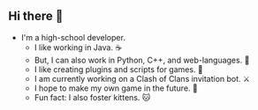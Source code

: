 ## Hi there 👋

<!--
**alexii28/alexii28** is a ✨ _special_ ✨ repository because its `README.md` (this file) appears on your GitHub profile.

Here are some ideas to get you started:

!-->
- I'm a high-school developer.  
  - I like working in Java. ☕️  
  - But, I can also work in Python, C++, and web-languages. 🐍  
  - I like creating plugins and scripts for games. 📝  
  - I am currently working on a Clash of Clans invitation bot. ⚔️  
  - I hope to make my own game in the future. 👾  
  - Fun fact: I also foster kittens. 🐱  
